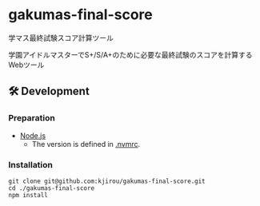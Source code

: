 # gakumas-final-score

学マス最終試験スコア計算ツール

学園アイドルマスターでS+/S/A+のために必要な最終試験のスコアを計算するWebツール

## :hammer_and_wrench: Development

### Preparation

- [Node.js](https://nodejs.org/)
  - The version is defined in [.nvmrc](/.nvmrc).

### Installation

```
git clone git@github.com:kjirou/gakumas-final-score.git
cd ./gakumas-final-score
npm install
```
